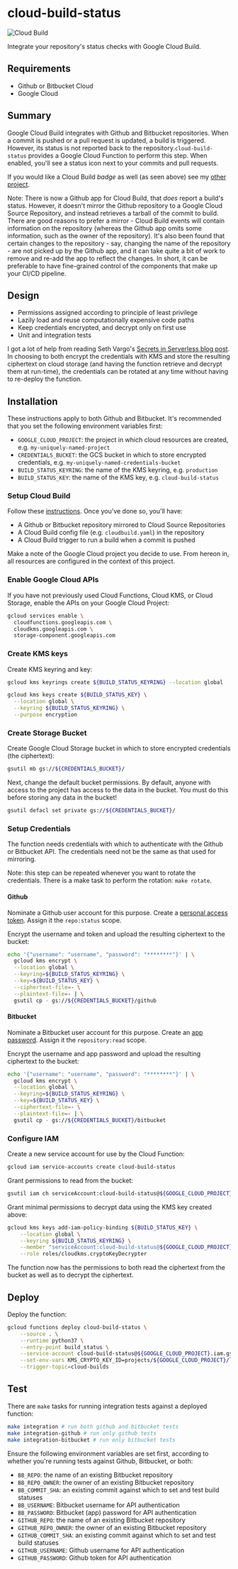 # cloud-build-status

![Cloud Build](https://storage.googleapis.com/louis-garman-ci-badges/builds/cloud-build-status/branches/master.svg)

Integrate your repository's status checks with Google Cloud Build.

## Requirements

* Github or Bitbucket Cloud
* Google Cloud

## Summary

Google Cloud Build integrates with Github and Bitbucket repositories. When a commit is pushed or a pull request is updated, a build is triggered. However, its status is not reported back to the repository.`cloud-build-status` provides a Google Cloud Function to perform this step. When enabled, you'll see a status icon next to your commits and pull requests.

If you would like a Cloud Build *badge* as well (as seen above) see my [other project](https://github.com/leg100/cloud-build-badge).

Note: There is now a Github app for Cloud Build, that *does* report a build's status. However, it doesn't mirror the Github repository to a Google Cloud Source Repository, and instead retrieves a tarball of the commit to build. There are good reasons to prefer a mirror - Cloud Build events will contain information on the repository (whereas the Github app omits some information, such as the owner of the repository). It's also been found that certain changes to the repository - say, changing the name of the repository - are not picked up by the Github app, and it can take quite a bit of work to remove and re-add the app to reflect the changes. In short, it can be preferable to have fine-grained control of the components that make up your CI/CD pipeline.

## Design

* Permissions assigned according to principle of least privilege
* Lazily load and reuse computationally expensive code paths
* Keep credentials encrypted, and decrypt only on first use
* Unit and integration tests

I got a lot of help from reading Seth Vargo's [Secrets in Serverless blog post](https://www.sethvargo.com/secrets-in-serverless). In choosing to both encrypt the credentials with KMS and store the resulting ciphertext on cloud storage (and having the function retrieve and decrypt them at run-time), the credentials can be rotated at any time without having to re-deploy the function.

## Installation

These instructions apply to both Github and Bitbucket. It's recommended that you set the following environment variables first:

* `GOOGLE_CLOUD_PROJECT`: the project in which cloud resources are created, e.g. `my-uniquely-named-project`
* `CREDENTIALS_BUCKET`: the GCS bucket in which to store encrypted credentials, e.g. `my-uniquely-named-credentials-bucket`
* `BUILD_STATUS_KEYRING`: the name of the KMS keyring, e.g. `production`
* `BUILD_STATUS_KEY`: the name of the KMS key, e.g. `cloud-build-status`

### Setup Cloud Build

Follow these [instructions](https://cloud.google.com/cloud-build/docs/running-builds/automate-builds). Once you've done so, you'll have:

  * A Github or Bitbucket repository mirrored to Cloud Source Repositories
  * A Cloud Build config file (e.g. `cloudbuild.yaml`) in the repository
  * A Cloud Build trigger to run a build when a commit is pushed

Make a note of the Google Cloud project you decide to use. From hereon in, all resources are configured in the context of this project.


### Enable Google Cloud APIs

If you have not previously used Cloud Functions, Cloud KMS, or Cloud Storage, enable the APIs on your Google Cloud Project:

```bash
gcloud services enable \
  cloudfunctions.googleapis.com \
  cloudkms.googleapis.com \
  storage-component.googleapis.com
```

### Create KMS keys

Create KMS keyring and key:

```bash
gcloud kms keyrings create ${BUILD_STATUS_KEYRING} --location global

gcloud kms keys create ${BUILD_STATUS_KEY} \
  --location global \
  --keyring ${BUILD_STATUS_KEYRING} \
  --purpose encryption
```

### Create Storage Bucket

Create Google Cloud Storage bucket in which to store encrypted credentials (the ciphertext):

```bash
gsutil mb gs://${CREDENTIALS_BUCKET}/
```

Next, change the default bucket permissions. By default, anyone with access to the project has access to the data in the bucket. You must do this before storing any data in the bucket!

```bash
gsutil defacl set private gs://${CREDENTIALS_BUCKET}/
```

### Setup Credentials

The function needs credentials with which to authenticate with the Github or Bitbucket API. The credentials need not be the same as that used for mirroring.

Note: this step can be repeated whenever you want to rotate the credentials. There is a make task to perform the rotation: `make rotate`.

#### Github

Nominate a Github user account for this purpose. Create a [personal access token](https://github.com/settings/tokens). Assign it the `repo:status` scope.

Encrypt the username and token and upload the resulting ciphertext to the bucket:

```bash
echo '{"username": "username", "password": "********"}' | \
  gcloud kms encrypt \
  --location global \
  --keyring=${BUILD_STATUS_KEYRING} \
  --key=${BUILD_STATUS_KEY} \
  --ciphertext-file=- \
  --plaintext-file=- | \
  gsutil cp - gs://${CREDENTIALS_BUCKET}/github
```

#### Bitbucket

Nominate a Bitbucket user account for this purpose.  Create an [app password](https://confluence.atlassian.com/bitbucket/app-passwords-828781300.html). Assign it the `repository:read` scope.

Encrypt the username and app password and upload the resulting ciphertext to the bucket:

```bash
echo '{"username": "username", "password": "********"}' | \
  gcloud kms encrypt \
  --location global \
  --keyring=${BUILD_STATUS_KEYRING} \
  --key=${BUILD_STATUS_KEY} \
  --ciphertext-file=- \
  --plaintext-file=- | \
  gsutil cp - gs://${CREDENTIALS_BUCKET}/bitbucket
```

### Configure IAM

Create a new service account for use by the Cloud Function:

```bash
gcloud iam service-accounts create cloud-build-status
```

Grant permissions to read from the bucket:

```bash
gsutil iam ch serviceAccount:cloud-build-status@${GOOGLE_CLOUD_PROJECT}.iam.gserviceaccount.com:legacyBucketReader,legacyObjectReader gs://${CREDENTIALS_BUCKET}
```

Grant minimal permissions to decrypt data using the KMS key created above:

```bash
gcloud kms keys add-iam-policy-binding ${BUILD_STATUS_KEY} \
    --location global \
    --keyring ${BUILD_STATUS_KEYRING} \
    --member "serviceAccount:cloud-build-status@${GOOGLE_CLOUD_PROJECT}.iam.gserviceaccount.com" \
    --role roles/cloudkms.cryptoKeyDecrypter
```

The function now has the permissions to both read the ciphertext from the bucket as well as to decrypt the ciphertext.

## Deploy

Deploy the function:

```bash
gcloud functions deploy cloud-build-status \
    --source . \
    --runtime python37 \
    --entry-point build_status \
    --service-account cloud-build-status@${GOOGLE_CLOUD_PROJECT}.iam.gserviceaccount.com \
    --set-env-vars KMS_CRYPTO_KEY_ID=projects/${GOOGLE_CLOUD_PROJECT}/locations/global/keyRings/${BUILD_STATUS_KEYRING}/cryptoKeys/${BUILD_STATUS_KEY},CREDENTIALS_BUCKET=${CREDENTIALS_BUCKET} \
    --trigger-topic=cloud-builds
```

## Test

There are `make` tasks for running integration tests against a deployed function:

```bash
make integration # run both github and bitbucket tests
make integration-github # run only github tests
make integration-bitbucket # run only bitbucket tests
```

Ensure the following environment variables are set first, according to whether you're running tests against Github, Bitbucket, or both:

* `BB_REPO`: the name of an existing Bitbucket repository
* `BB_REPO_OWNER`: the owner of an existing Bitbucket repository
* `BB_COMMIT_SHA`: an existing commit against which to set and test build statuses
* `BB_USERNAME`: Bitbucket username for API authentication
* `BB_PASSWORD`: Bitbucket (app) password for API authentication
* `GITHUB_REPO`: the name of an existing Bitbucket repository
* `GITHUB_REPO_OWNER`: the owner of an existing Bitbucket repository
* `GITHUB_COMMIT_SHA`: an existing commit against which to set and test build statuses
* `GITHUB_USERNAME`: Github username for API authentication
* `GITHUB_PASSWORD`: Github token for API authentication
